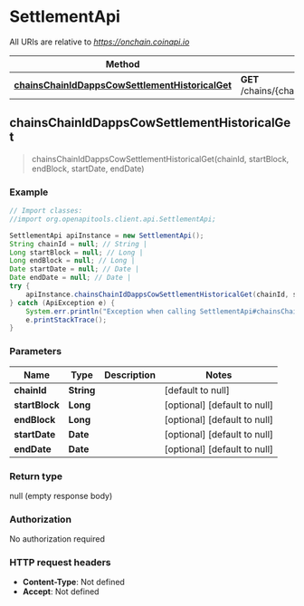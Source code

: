 # SettlementApi

All URIs are relative to *https://onchain.coinapi.io*

Method | HTTP request | Description
------------- | ------------- | -------------
[**chainsChainIdDappsCowSettlementHistoricalGet**](SettlementApi.md#chainsChainIdDappsCowSettlementHistoricalGet) | **GET** /chains/{chain_id}/dapps/cow/settlement/historical | 



## chainsChainIdDappsCowSettlementHistoricalGet

> chainsChainIdDappsCowSettlementHistoricalGet(chainId, startBlock, endBlock, startDate, endDate)



### Example

```java
// Import classes:
//import org.openapitools.client.api.SettlementApi;

SettlementApi apiInstance = new SettlementApi();
String chainId = null; // String | 
Long startBlock = null; // Long | 
Long endBlock = null; // Long | 
Date startDate = null; // Date | 
Date endDate = null; // Date | 
try {
    apiInstance.chainsChainIdDappsCowSettlementHistoricalGet(chainId, startBlock, endBlock, startDate, endDate);
} catch (ApiException e) {
    System.err.println("Exception when calling SettlementApi#chainsChainIdDappsCowSettlementHistoricalGet");
    e.printStackTrace();
}
```

### Parameters


Name | Type | Description  | Notes
------------- | ------------- | ------------- | -------------
 **chainId** | **String**|  | [default to null]
 **startBlock** | **Long**|  | [optional] [default to null]
 **endBlock** | **Long**|  | [optional] [default to null]
 **startDate** | **Date**|  | [optional] [default to null]
 **endDate** | **Date**|  | [optional] [default to null]

### Return type

null (empty response body)

### Authorization

No authorization required

### HTTP request headers

- **Content-Type**: Not defined
- **Accept**: Not defined

